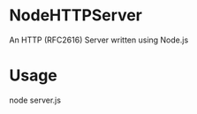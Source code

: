 NodeHTTPServer
==============

An HTTP (RFC2616) Server written using Node.js

# Usage
node server.js

